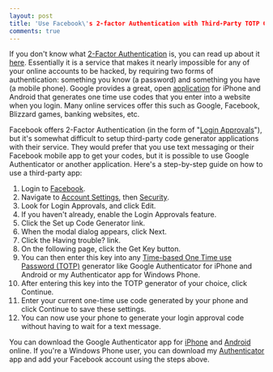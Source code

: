 ```yaml
---
layout: post
title: 'Use Facebook\'s 2-factor Authentication with Third-Party TOTP Generators'
comments: true
---
```

If you don't know what <a href="http://en.wikipedia.org/wiki/Two_factor_authentication" target="_blank">2-Factor Authentication</a> is, you can read up about it <a href="http://support.google.com/accounts/bin/answer.py?hl=en&amp;answer=180744" target="_blank">here</a>. Essentially it is a service that makes it nearly impossible for any of your online accounts to be hacked, by requiring two forms of authentication: something you know (a password) and something you have (a mobile phone). Google provides a great, open <a href="https://play.google.com/store/apps/details?id=com.google.android.apps.authenticator2&amp;hl=en" target="_blank">application</a> for iPhone and Android that generates one time use codes that you enter into a website when you login. Many online services offer this such as Google, Facebook, Blizzard games, banking websites, etc.

Facebook offers 2-Factor Authentication (in the form of "<a href="https://www.facebook.com/note.php?note_id=10150172618258920" target="_blank">Login Approvals</a>"), but it's somewhat difficult to setup third-party code generator applications with their service. They would prefer that you use text messaging or their Facebook mobile app to get your codes, but it is possible to use Google Authenticator or another application. Here's a step-by-step guide on how to use a third-party app:

1. Login to <a href="https://www.facebook.com/" target="_blank">Facebook</a>.
2. Navigate to <a href="https://www.facebook.com/settings?ref=mb" target="_blank">Account Settings</a>, then <a href="https://www.facebook.com/settings?tab=security" target="_blank">Security</a>.
3. Look for Login Approvals, and click Edit.
4. If you haven't already, enable the Login Approvals feature.
5. Click the Set up Code Generator link.
6. When the modal dialog appears, click Next.
7. Click the Having trouble? link.
8. On the following page, click the Get Key button.
9. You can then enter this key into any <a href="http://en.wikipedia.org/wiki/Time-based_One-time_Password_Algorithm" target="_blank">Time-based One Time use Password (TOTP)</a> generator like Google Authenticator for iPhone and Android or my Authenticator app for Windows Phone.
10. After entering this key into the TOTP generator of your choice, click Continue.
11. Enter your current one-time use code generated by your phone and click Continue to save these settings.
12. You can now use your phone to generate your login approval code without having to wait for a text message.

You can download the Google Authenticator app for <a href="https://itunes.apple.com/us/app/google-authenticator/id388497605?mt=8" target="_blank">iPhone</a> and <a href="https://play.google.com/store/apps/details?id=com.google.android.apps.authenticator2&amp;hl=en" target="_blank">Android</a> online. If you're a Windows Phone user, you can download my <a href="http://www.windowsphone.com/en-us/store/app/authenticator/82c12390-0176-43de-916e-5613d17f61a0" target="_blank">Authenticator</a> app and add your Facebook account using the steps above.
